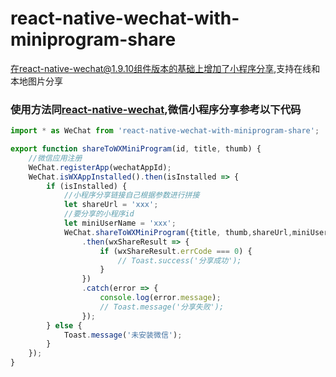 # react-native-wechat-with-miniprogram-share
在react-native-wechat@1.9.10组件版本的基础上增加了小程序分享,支持在线和本地图片分享

### 使用方法同[react-native-wechat](https://github.com/yorkie/react-native-wechat),微信小程序分享参考以下代码
```javascript
import * as WeChat from 'react-native-wechat-with-miniprogram-share';

export function shareToWXMiniProgram(id, title, thumb) {
    //微信应用注册
    WeChat.registerApp(wechatAppId);
    WeChat.isWXAppInstalled().then(isInstalled => {
        if (isInstalled) {
            //小程序分享链接自己根据参数进行拼接
            let shareUrl = 'xxx';
            //要分享的小程序id
            let miniUserName = 'xxx';
            WeChat.shareToWXMiniProgram({title, thumb,shareUrl,miniUserName})
                .then(wxShareResult => {
                    if (wxShareResult.errCode === 0) {
                        // Toast.success('分享成功');
                    }
                })
                .catch(error => {
                    console.log(error.message);
                    // Toast.message('分享失败');
                });
        } else {
            Toast.message('未安装微信');
        }
    });
}
```
